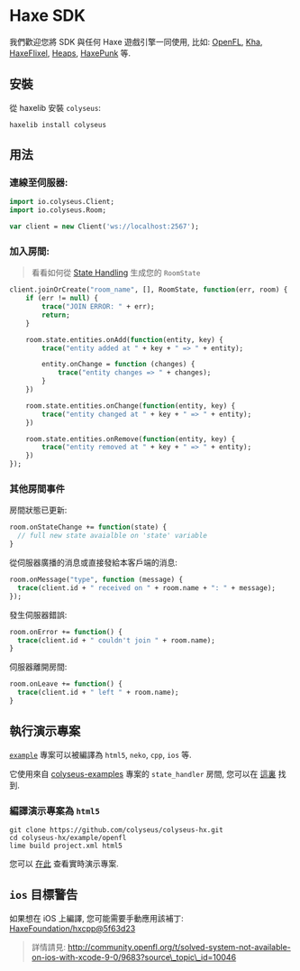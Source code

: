 # Haxe SDK

我們歡迎您將 SDK 與任何 Haxe 遊戲引擎一同使用, 比如: [OpenFL](https://www.openfl.org/), [Kha](http://kha.tech/), [HaxeFlixel](http://haxeflixel.com/), [Heaps](https://heaps.io/), [HaxePunk](http://haxepunk.com/) 等.

## 安裝

從 haxelib 安裝 `colyseus`:

```
haxelib install colyseus
```

## 用法

### 連線至伺服器:

```haxe
import io.colyseus.Client;
import io.colyseus.Room;

var client = new Client('ws://localhost:2567');
```

### 加入房間:

> 看看如何從 [State Handling](/state/schema/#client-side-schema-generation) 生成您的 `RoomState`

```haxe
client.joinOrCreate("room_name", [], RoomState, function(err, room) {
    if (err != null) {
        trace("JOIN ERROR: " + err);
        return;
    }

    room.state.entities.onAdd(function(entity, key) {
        trace("entity added at " + key + " => " + entity);

        entity.onChange = function (changes) {
            trace("entity changes => " + changes);
        }
    })

    room.state.entities.onChange(function(entity, key) {
        trace("entity changed at " + key + " => " + entity);
    })

    room.state.entities.onRemove(function(entity, key) {
        trace("entity removed at " + key + " => " + entity);
    })
});
```

### 其他房間事件

房間狀態已更新:

```haxe
room.onStateChange += function(state) {
  // full new state avaialble on 'state' variable
}
```

從伺服器廣播的消息或直接發給本客戶端的消息:

```haxe
room.onMessage("type", function (message) {
  trace(client.id + " received on " + room.name + ": " + message);
});
```

發生伺服器錯誤:

```haxe
room.onError += function() {
  trace(client.id + " couldn't join " + room.name);
}
```

伺服器離開房間:

```haxe
room.onLeave += function() {
  trace(client.id + " left " + room.name);
}
```

## 執行演示專案

[`example`](https://github.com/colyseus/colyseus-hx/blob/master/example/openfl) 專案可以被編譯為 `html5`, `neko`, `cpp`, `ios` 等.

它使用來自 [colyseus-examples](https://github.com/colyseus/colyseus-examples) 專案的 `state_handler` 房間, 您可以在 [這裏](https://github.com/colyseus/colyseus-examples/blob/master/rooms/02-state-handler.ts) 找到.

### 編譯演示專案為 `html5`

```
git clone https://github.com/colyseus/colyseus-hx.git
cd colyseus-hx/example/openfl
lime build project.xml html5
```

您可以 [在此](http://colyseus.io/colyseus-hx/) 查看實時演示專案.


## `ios` 目標警告

如果想在 iOS 上編譯, 您可能需要手動應用該補丁: [HaxeFoundation/hxcpp@5f63d23](https://github.com/HaxeFoundation/hxcpp/commit/5f63d23768988ba2a4d4488843afab70d279a593)

> 詳情請見: http://community.openfl.org/t/solved-system-not-available-on-ios-with-xcode-9-0/9683?source\_topic\_id=10046
